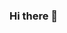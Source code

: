 ### Hi there 👋

<!--
**MattStela/MattStela** is a ✨ _special_ ✨ repository because its `README.md` (this file) appears on your GitHub profile.

Here are some ideas to get you started:

- 🔭 I’m currently working on react and earning more about JS
- 📫 How to reach me: +55 11 949683673
-->

